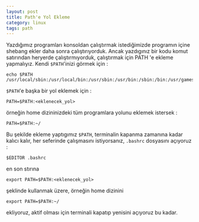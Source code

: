 ```yaml
---
layout: post
title: Path'e Yol Ekleme
category: linux
tags: path
---
```


Yazdığımız programları konsoldan çalıştırmak istediğimizde programın içine shebang ekler daha sonra çalıştırıyorduk.  Ancak yazdıgınız bir kodu komut satırından heryerde çalıştırmıyorduk, çalıştırmak için PATH 'e ekleme yapmalıyız. Kendi `$PATH`'inizi görmek için :  

	echo $PATH  
	/usr/local/sbin:/usr/local/bin:/usr/sbin:/usr/bin:/sbin:/bin:/usr/games  
		  
`$PATH`'e başka bir yol eklemek için :

	PATH=$PATH:<eklenecek_yol>

örneğin home dizininizdeki tüm programlara yolunu eklemek istersek :  

	PATH=$PATH:~/

Bu şekilde ekleme yaptıgımız `$PATH`, terminalin kapanma zamanına kadar kalıcı kalır, her seferinde çalışmasını istiyorsanız, `.bashrc` dosyasını açıyoruz :  

	$EDITOR .bashrc

en son stırına  

	export PATH=$PATH:<eklenecek_yol>

şeklinde kullanmak üzere, örneğin home dizinini  

	export PATH=$PATH:~/

ekliyoruz, aktif olması için terminali kapatıp yenisini açıyoruz bu kadar.
